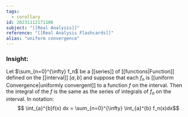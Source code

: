 ```yaml
---
tags:
  - corollary
id: 20231112171106
subject: "[[Real Analysis]]"
reference: "[[Real Analysis Flashcards]]"
alias: "uniform convergence"
---
```

### Insight:
Let $\sum_{n=0}^{\infty} f_n$ be a [[series]] of [[functions|Function]] defined on the [[interval]] $[a,b]$ and suppose that each $f_n$ is [[uniform Convergence|uniformly convergent]] to a function $f$ on the interval. Then the integral of the $f$ is the same as the series of integrals of $f_n$ on the interval. In notation:
$$ \int_{a}^{b}f(x) dx = \sum_{n=0}^{\infty} \int_{a}^{b} f_n(x)dx$$